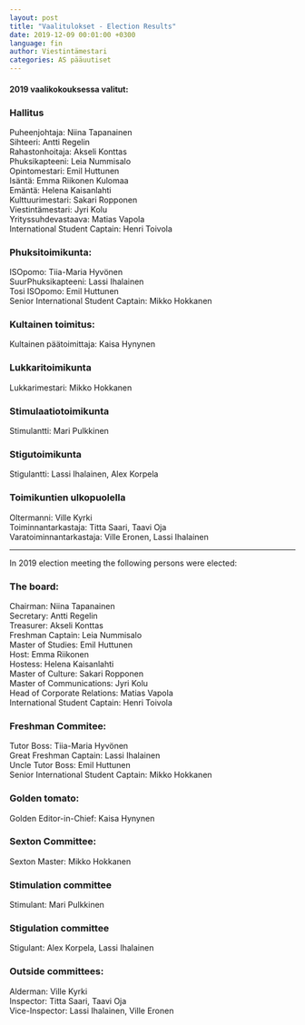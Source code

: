 ```yaml
---
layout: post
title: "Vaalitulokset - Election Results"
date: 2019-12-09 00:01:00 +0300
language: fin
author: Viestintämestari
categories: AS pääuutiset
---
```


#### 2019 vaalikokouksessa valitut:

### Hallitus

Puheenjohtaja: Niina Tapanainen<br>
Sihteeri: Antti Regelin<br>
Rahastonhoitaja: Akseli Konttas<br>
Phuksikapteeni: Leia Nummisalo<br>
Opintomestari: Emil Huttunen<br>
Isäntä: Emma Riikonen Kulomaa<br>
Emäntä: Helena Kaisanlahti<br>
Kulttuurimestari: Sakari Ropponen<br>
Viestintämestari: Jyri Kolu<br>
Yrityssuhdevastaava: Matias Vapola<br>
International Student Captain: Henri Toivola

### Phuksitoimikunta:

ISOpomo: Tiia-Maria Hyvönen<br>
SuurPhuksikapteeni: Lassi Ihalainen<br>
Tosi ISOpomo: Emil Huttunen<br>
Senior International Student Captain: Mikko Hokkanen<br>

### Kultainen toimitus:

Kultainen päätoimittaja: Kaisa Hynynen

### Lukkaritoimikunta

Lukkarimestari: Mikko Hokkanen

### Stimulaatiotoimikunta

Stimulantti: Mari Pulkkinen

### Stigutoimikunta

Stigulantti: Lassi Ihalainen, Alex Korpela

### Toimikuntien ulkopuolella

Oltermanni: Ville Kyrki <br>
Toiminnantarkastaja: Titta Saari, Taavi Oja<br>
Varatoiminnantarkastaja: Ville Eronen, Lassi Ihalainen


---

In 2019 election meeting the following persons were elected:

### The board:
Chairman: Niina Tapanainen<br>
Secretary: Antti Regelin<br>
Treasurer: Akseli Konttas<br>
Freshman Captain: Leia Nummisalo<br>
Master of Studies: Emil Huttunen<br>
Host: Emma Riikonen<br>
Hostess: Helena Kaisanlahti<br>
Master of Culture: Sakari Ropponen<br>
Master of Communications: Jyri Kolu<br>
Head of Corporate Relations: Matias Vapola<br>
International Student Captain: Henri Toivola

### Freshman Commitee:

Tutor Boss: Tiia-Maria Hyvönen<br>
Great Freshman Captain: Lassi Ihalainen<br>
Uncle Tutor Boss: Emil Huttunen<br>
Senior International Student Captain: Mikko Hokkanen<br>

### Golden tomato:

Golden Editor-in-Chief: Kaisa Hynynen

### Sexton Committee:

Sexton Master: Mikko Hokkanen

### Stimulation committee

Stimulant: Mari Pulkkinen

### Stigulation committee

Stigulant: Alex Korpela, Lassi Ihalainen

### Outside committees:

Alderman: Ville Kyrki <br>
Inspector: Titta Saari, Taavi Oja<br>
Vice-Inspector: Lassi Ihalainen, Ville Eronen